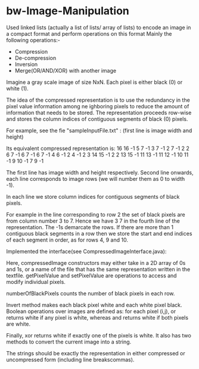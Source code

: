 # bw-Image-Manipulation
Used linked lists  (actually a list of lists/ array of lists) to encode an image in a compact format and perform operations on this format
Mainly the following operations:-
* Compression
* De-compression
* Inversion
* Merge(OR/AND/XOR) with another image
  
Imagine a gray
scale image of size NxN. Each pixel is either black (0) or white (1). 

The idea of the compressed representation is to use  the  redundancy  in  the  pixel  value  information  among  ne
ighboring  pixels  to  reduce  the  amount  of  information that  needs  to  be  stored.  The  representation  proceeds  row-wise  and  stores  the  column  indices  of  contiguous 
segments of black (0) pixels. 

For example, see the fie "sampleInputFile.txt" :
(first line is image width and height)

Its equivalent compressed representation is:
16 16
-1
5 7 -1
3 7 -1
2 7 -1
2 2 6 7 -1
6 7 -1
6 7 -1
4 6 -1
2 4 -1
2 3 14 15 -1
2 2 13 15 -1
11 13 -1
11 12 -1
10 11 -1
9 10 -1
7 9 -1

The  first  line  has  image  width  and  height  respectively.  Second  line  onwards,  each  line  corresponds  to  image  rows 
(we will number them as 0 to width -1). 

In each line we store column indices for contiguous segments of black pixels. 

For  example  in  the  line  corresponding  to  row  2  the  set  of  black  pixels  are  from  column  number  3  to  7.  Hence  we 
have 3 7 in the fourth line of the  representation. The 
-1s demarcate  the rows. If there  are more  than 1 contiguous 
black segments in a row then we store the start and end indices of each segment in order, as for rows 4, 9 and 10. 

Implemented the interface(see CompressedImageInterface.java):

Here,  compressedImage  constructors may either take  in a 2D array of 0s and 1s, or a name of the file that has the 
same  representation  written  in  the  textfile.  getPixelValue  and  setPixelValue  are  operations  to  access  and  modify 
individual  pixels.  

numberOfBlackPixels  counts  the  number  of  black  pixels  in  each  row.  

Invert  method  makes  each 
black  pixel white  and  each  white  pixel  black.  Boolean  operations over  images  are  defined  as: 
for  each  pixel  (i,j),
or 
returns  white  if  any  pixel  is  white,  whereas  and  returns  white  if  both  pixels  are  white.  

Finally,  xor  returns  white  if exactly  one  of  the  pixels  is  white.  It  also  has  two  methods  to  convert  the  current  image  into  a  string.  

The  strings should be exactly the representation in either compressed or uncompressed form (including line breakscommas).  
